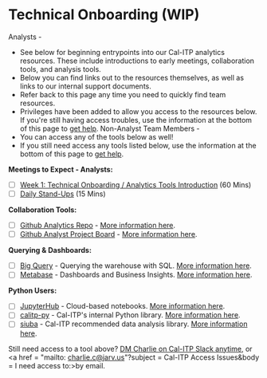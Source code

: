 # Technical Onboarding (WIP)
Analysts -
* See below for beginning entrypoints into our Cal-ITP analytics resources. These include introductions to early meetings, collaboration tools, and analysis tools.
* Below you can find links out to the resources themselves, as well as links to our internal support documents.
* Refer back to this page any time you need to quickly find team resources.
* Privileges have been added to allow you access to the resources below. If you're still having access troubles, use the information at the bottom of this page to [get help]().
Non-Analyst Team Members -
* You can access any of the tools below as well!
* If you still need access any tools listed below, use the information at the bottom of this page to [get help]().

**Meetings to Expect - Analysts:**

- [ ]  [Week 1:  Technical Onboarding / Analytics Tools Introduction]() (60 Mins)
- [ ]  [Daily Stand-Ups]() (15 Mins)

**Collaboration Tools:**

- [ ]  [Github Analytics Repo]() - [More information here]().
- [ ]  [Github Analyst Project Board]()  - [More information here]().

**Querying & Dashboards:**

- [ ]  [Big Query]() - Querying the warehouse with SQL. [More information here]().
- [ ]  [Metabase]() - Dashboards and Business Insights. [More information here]().

**Python Users:**

- [ ]  [JupyterHub]() - Cloud-based notebooks. [More information here]().
- [ ]  [calitp-py]() - Cal-ITP's internal Python library. [More information here]().
- [ ]  [siuba]() - Cal-ITP recommended data analysis library. [More information here]().

Still need access to a tool above? <a href="https://cal-itp.slack.com/team/U027GAVHFST" target="_blank">DM Charlie on Cal-ITP Slack anytime</a>, or <a href = "mailto: charlie.c@jarv.us"?subject = Cal-ITP Access Issues&body = I need access to:>by email</a>.
